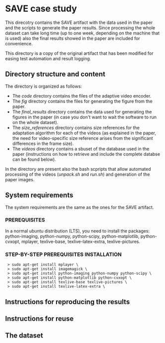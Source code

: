 # SAVE case study 
This direcotry contains the SAVE artifact with the data used in the paper and the scripts to generate the paper results. Since processing the whole dataset can take long time (up to one week, depending on the machine that is used) also the final results showed in the paper are included for convenience.

This directory is a copy of the original artifact that has been modified for easing test automation and result logging.

## Directory structure and content
The directory is organized as follows:
  * The *code* directory contains the files of the adaptive video encoder.
  * The *fig* directory contains the files for generating the figure from the paper.
  * The *final_results* directory contains the data used for generating the figures in the paper (in case you don't want to wait the software to run on the whole dataset).
  * The *size_references* directory contains size references for the adaptation algorithm for each of the videos (as explained in the paper, the need for video-specific size reference arises from the significant differences in the frame size).
  * The *videos* directory contains a sbuset of the database used in the paper (instructions on how to retrieve and include the complete databse can be found below).
  
In the directory are present also the bash scpripts that allow automated processing of the videos (*unpack.sh* and *run.sh*) and generation of the paper images.

## System requirements
The system requirements are the same as the ones for the SAVE artifact.

  ### PREREQUISITES
  In a normal ubuntu distribution (LTS), you need to install the packages:
  python-imaging, python-numpy, python-scipy, python-matplotlib, python-cvxopt, mplayer, texlive-base, texlive-latex-extra, texlive-pictures.

  ### STEP-BY-STEP PREREQUISITES INSTALLATION
     > sudo apt-get install mplayer \
     > sudo apt-get install imagemagick \
     > sudo apt-get install python-imaging python-numpy python-scipy \
     > sudo apt-get install python-matplotlib python-cvxopt \
     > sudo apt-get install texlive-base texlive-pictures \
     > sudo apt-get install texlive-latex-extra \

## Instructions for reproducing the results


## Instructions for reuse

## The dataset

